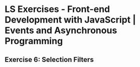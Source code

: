 # LS Exercises - Front-end Development with JavaScript | Events and Asynchronous Programming

## Exercise 6: Selection Filters
